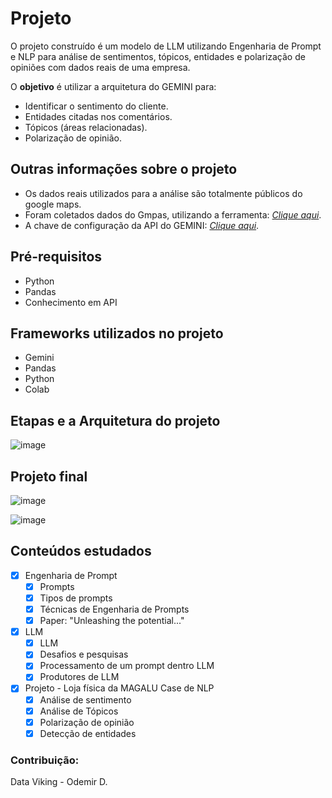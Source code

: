 # Projeto
O projeto construído é um modelo de LLM utilizando Engenharia de Prompt e NLP para análise de sentimentos, tópicos, entidades e polarização de opiniões com dados reais de uma empresa.


O **objetivo** é utilizar a arquitetura do GEMINI para:
- Identificar o sentimento do cliente.
- Entidades citadas nos comentários.
- Tópicos (áreas relacionadas).
- Polarização de opinião.

## Outras informações sobre o projeto

- Os dados reais utilizados para a análise são totalmente públicos do google maps.
- Foram coletados dados do Gmpas, utilizando a ferramenta: [_Clique aqui_](https://outscraper.com/pt/).
- A chave de configuração da API do GEMINI: [_Clique aqui_](https://aistudio.google.com/app/apikey).

## Pré-requisitos
- Python
- Pandas
- Conhecimento em API

## Frameworks utilizados no projeto
- Gemini
- Pandas
- Python
- Colab


## Etapas e a Arquitetura do projeto

![image](https://github.com/user-attachments/assets/e803b5d6-1efd-4dd7-865d-e94e90c17e28)


## Projeto final
![image](https://github.com/user-attachments/assets/5615c601-0fac-4dfc-a01d-39197bcd1d21)

![image](https://github.com/user-attachments/assets/d7ed5df5-0540-44a9-bbe5-8df09b610195)

## Conteúdos estudados
- [X] Engenharia de Prompt
  - [X] Prompts
  - [X] Tipos de prompts
  - [X] Técnicas de Engenharia de Prompts
  - [X] Paper: "Unleashing the potential..."

- [X] LLM
  - [X] LLM
  - [X] Desafios e pesquisas
  - [X] Processamento de um prompt dentro LLM
  - [X] Produtores de LLM
     
- [X] Projeto - Loja física da MAGALU
Case de NLP
  - [X] Análise de sentimento
  - [X] Análise de Tópicos
  - [X] Polarização de opinião
  - [X] Detecção de entidades
  
### Contribuição:
Data Viking - Odemir D.

